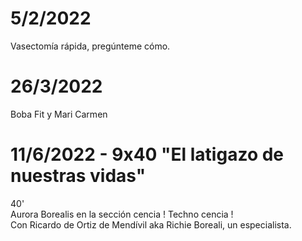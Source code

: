 
# 5/2/2022

Vasectomía rápida, pregúnteme cómo.  

# 26/3/2022

Boba Fit y Mari Carmen  

# 11/6/2022 - 9x40 "El latigazo de nuestras vidas"

40'  
Aurora Borealis en la sección cencia ! Techno cencia !  
Con Ricardo de Ortiz de Mendívil aka Richie Boreali, un especialista.  
